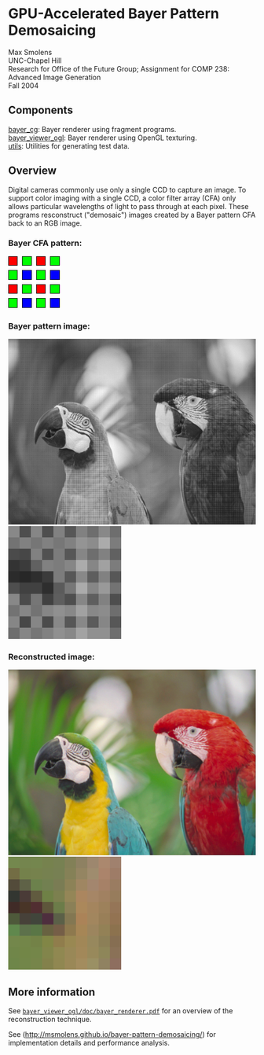 GPU-Accelerated Bayer Pattern Demosaicing
=========================================

Max Smolens  
UNC-Chapel Hill  
Research for Office of the Future Group; Assignment for COMP 238: Advanced Image Generation  
Fall 2004

## Components
[bayer_cg](bayer_cg): Bayer renderer using fragment programs.  
[bayer_viewer_ogl](bayer_viewer_ogl): Bayer renderer using OpenGL texturing.  
[utils](utils): Utilities for generating test data.  

## Overview
Digital cameras commonly use only a single CCD to capture an image. To support color imaging with a single CCD, a color filter array (CFA) only allows particular wavelengths of light to pass through at each pixel. These programs resconstruct ("demosaic") images created by a Bayer pattern CFA back to an RGB image.

### Bayer CFA pattern:
![Bayer CFA pattern](/bayer_cg/doc/bayer_pattern.png?raw=true)

### Bayer pattern image:
![Bayer pattern image](/bayer_cg/doc/out_bayer.png?raw=true)
![Detail view](/bayer_cg/doc/out_bayer_zoom.png?raw=true)

### Reconstructed image:
![Reconstructed image](/bayer_cg/doc/out_color.png?raw=true)
![Detail view](/bayer_cg/doc/out_color_zoom.png?raw=true)

## More information

See [`bayer_viewer_ogl/doc/bayer_renderer.pdf`](bayer_viewer_ogl/doc/bayer_renderer.pdf) for an overview of the reconstruction technique.

See (http://msmolens.github.io/bayer-pattern-demosaicing/) for implementation details and performance analysis.

